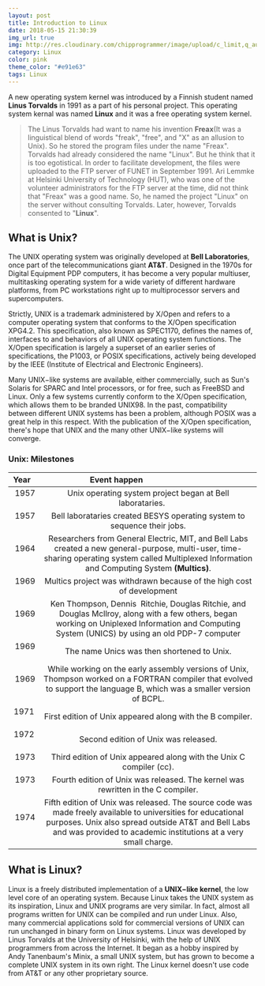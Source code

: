 ```yaml
---
layout: post
title: Introduction to Linux
date: 2018-05-15 21:30:39
img_url: true
img: http://res.cloudinary.com/chipprogrammer/image/upload/c_limit,q_auto:low,w_668/v1526404917/blog/image_w8zcid.png
category: Linux
color: pink
theme_color: "#e91e63"
tags: Linux
---
```


A new operating system kernel was introduced by a Finnish student named **Linus Torvalds** in 1991 as a part of his personal project. This operating system kernal was named **Linux** and it was a free operating system kernel. 
> The Linus Torvalds had want to name his invention **Freax**(It was a linguistical blend of words "freak", "free", and "X" as an allusion to Unix). So he stored the program files under the name "Freax". Torvalds had already considered the name "Linux". But he think that it is too egotistical. In order to facilitate development, the files were uploaded to the FTP server of FUNET in September 1991. Ari Lemmke at Helsinki University of Technology (HUT), who was one of the volunteer administrators for the FTP server at the time, did not think that "Freax" was a good name. So, he named the project "Linux" on the server without consulting Torvalds. Later, however, Torvalds consented to "**Linux**".

## What is Unix?

The UNIX operating system was originally developed at **Bell Laboratories**, once part of the
telecommunications giant **AT&T**. Designed in the 1970s for Digital Equipment PDP computers, it has
become a very popular multiuser, multitasking operating system for a wide variety of different hardware
platforms, from PC workstations right up to multiprocessor servers and supercomputers.

Strictly, UNIX is a trademark administered by X/Open and refers to a computer operating system that
conforms to the X/Open specification XPG4.2. This specification, also known as SPEC1170, defines the
names of, interfaces to and behaviors of all UNIX operating system functions. The X/Open specification is
largely a superset of an earlier series of specifications, the P1003, or POSIX specifications, actively being
developed by the IEEE (Institute of Electrical and Electronic Engineers).

Many UNIX−like systems are available, either commercially, such as Sun's Solaris for SPARC and Intel
processors, or for free, such as FreeBSD and Linux. Only a few systems currently conform to the X/Open
specification, which allows them to be branded UNIX98. In the past, compatibility between different UNIX
systems has been a problem, although POSIX was a great help in this respect. With the publication of the
X/Open specification, there's hope that UNIX and the many other UNIX−like systems will converge.

### Unix: Milestones
|  Year  |           Event happen                                          |
|:------:|:---------------------------------------------------------------:|
|  1957  | Unix operating system project began at Bell laborataries.       |
|  1957  | Bell laborataries created BESYS operating system to sequence their jobs.|
|  1964  | Researchers from General Electric, MIT, and Bell Labs created a new general-purpose, multi-user, time-sharing operating system called Multiplexed Information and Computing System **(Multics)**.
|  1969  | Multics project was withdrawn because of the high cost of development |
|  1969  |  Ken Thompson, Dennis  Ritchie, Douglas Ritchie, and Douglas Mcllroy, along with a few others, began working on Uniplexed Information and Computing System (UNICS) by using an old PDP-7 computer |
|  1969  | The name Unics was then shortened to Unix. |
|  1969  | While working on the early assembly versions of Unix, Thompson worked on a FORTRAN compiler that evolved to support the language B, which was a smaller version of BCPL. |
|  1971  | First edition of Unix appeared along with the B compiler. |
|  1972  | Second edition of Unix was released. |
|  1973  | Third edition of Unix appeared along with the Unix C compiler (cc). |
|  1973  | Fourth edition of Unix was released. The kernel was rewritten in the C compiler. |
|  1974  | Fifth edition of Unix was released. The source code was made freely available to universities for educational purposes. Unix also spread outside AT&T and Bell Labs and was provided to academic institutions at a very small charge. |

## What is Linux?
Linux is a freely distributed implementation of a **UNIX−like kernel**, the low level
core of an operating system. Because Linux takes the UNIX system as its inspiration, Linux and UNIX programs are very similar. In fact, almost all programs written for UNIX can be compiled and run under Linux. Also, many commercial applications sold for commercial versions of UNIX can run unchanged in binary form on Linux systems. Linux was developed by Linus Torvalds at the University of Helsinki, with the help of UNIX programmers from across the Internet. It began as a hobby inspired by Andy Tanenbaum's Minix, a small UNIX system, but has grown to become a complete UNIX system in its own right. The Linux kernel doesn't use code from AT&T or any other proprietary source.
